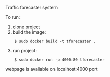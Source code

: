 Traffic forecaster system

To run:
1. clone project
2. build the image: 
```
    $ sudo docker build -t tforecaster .
```
3. run project: 
```
    $ sudo docker run -p 4000:80 tforecaster
```
webpage is avaliable on localhost:4000 port 
